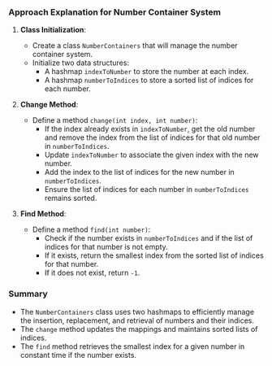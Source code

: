 ### Approach Explanation for Number Container System

1. **Class Initialization**:
   - Create a class `NumberContainers` that will manage the number container system.
   - Initialize two data structures:
     - A hashmap `indexToNumber` to store the number at each index.
     - A hashmap `numberToIndices` to store a sorted list of indices for each number.

2. **Change Method**:
   - Define a method `change(int index, int number)`:
     - If the index already exists in `indexToNumber`, get the old number and remove the index from the list of indices for that old number in `numberToIndices`.
     - Update `indexToNumber` to associate the given index with the new number.
     - Add the index to the list of indices for the new number in `numberToIndices`.
     - Ensure the list of indices for each number in `numberToIndices` remains sorted.

3. **Find Method**:
   - Define a method `find(int number)`:
     - Check if the number exists in `numberToIndices` and if the list of indices for that number is not empty.
     - If it exists, return the smallest index from the sorted list of indices for that number.
     - If it does not exist, return `-1`.

### Summary
- The `NumberContainers` class uses two hashmaps to efficiently manage the insertion, replacement, and retrieval of numbers and their indices.
- The `change` method updates the mappings and maintains sorted lists of indices.
- The `find` method retrieves the smallest index for a given number in constant time if the number exists.

